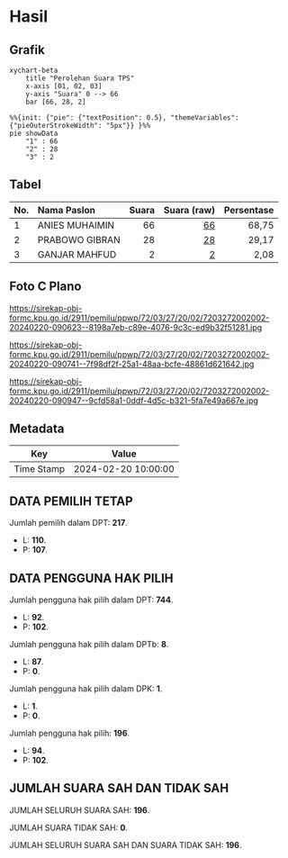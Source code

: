 # Hasil

## Grafik

```mermaid
xychart-beta
    title "Perolehan Suara TPS"
    x-axis [01, 02, 03]
    y-axis "Suara" 0 --> 66
    bar [66, 28, 2]
```

```mermaid
%%{init: {"pie": {"textPosition": 0.5}, "themeVariables": {"pieOuterStrokeWidth": "5px"}} }%%
pie showData
    "1" : 66
    "2" : 28
    "3" : 2
```

## Tabel

| No. | Nama Paslon    | Suara | Suara (raw) | Persentase |
|:--- |:-------------- | -----:| -----------:| ----------:|
| 1   | ANIES MUHAIMIN | 66    | [66][p-1]   | 68,75      |
| 2   | PRABOWO GIBRAN | 28    | [28][p-2]   | 29,17      |
| 3   | GANJAR MAHFUD  | 2     | [2][p-3]    | 2,08       |


[p-1]: https://github.com/gigit-pemilu/pemilu-2024-72-sulawesi-tengah/blob/main/pilpres/hitung-suara/sub/72-sulawesi-tengah/sub/03-donggala/sub/27-banawa-tengah/sub/2002-lumbudolo/sub/002-tps/sub/paslon-1.txt
[p-2]: https://github.com/gigit-pemilu/pemilu-2024-72-sulawesi-tengah/blob/main/pilpres/hitung-suara/sub/72-sulawesi-tengah/sub/03-donggala/sub/27-banawa-tengah/sub/2002-lumbudolo/sub/002-tps/sub/paslon-2.txt
[p-3]: https://github.com/gigit-pemilu/pemilu-2024-72-sulawesi-tengah/blob/main/pilpres/hitung-suara/sub/72-sulawesi-tengah/sub/03-donggala/sub/27-banawa-tengah/sub/2002-lumbudolo/sub/002-tps/sub/paslon-3.txt

## Foto C Plano

https://sirekap-obj-formc.kpu.go.id/2911/pemilu/ppwp/72/03/27/20/02/7203272002002-20240220-090623--8198a7eb-c89e-4076-9c3c-ed9b32f51281.jpg

https://sirekap-obj-formc.kpu.go.id/2911/pemilu/ppwp/72/03/27/20/02/7203272002002-20240220-090741--7f98df2f-25a1-48aa-bcfe-48861d621642.jpg

https://sirekap-obj-formc.kpu.go.id/2911/pemilu/ppwp/72/03/27/20/02/7203272002002-20240220-090947--9cfd58a1-0ddf-4d5c-b321-5fa7e49a667e.jpg


## Metadata

| Key        | Value               |
| ---------- | ------------------- |
| Time Stamp | 2024-02-20 10:00:00 |


## DATA PEMILIH TETAP

Jumlah pemilih dalam DPT: **217**.
 * L: **110**.
 * P: **107**.

## DATA PENGGUNA HAK PILIH

Jumlah pengguna hak pilih dalam DPT: **744**.
 * L: **92**.
 * P: **102**.

Jumlah pengguna hak pilih dalam DPTb: **8**.
 * L: **87**.
 * P: **0**.

Jumlah pengguna hak pilih dalam DPK: **1**.
 * L: **1**.
 * P: **0**.

Jumlah pengguna hak pilih: **196**.
 * L: **94**.
 * P: **102**.

## JUMLAH SUARA SAH DAN TIDAK SAH

JUMLAH SELURUH SUARA SAH: **196**.

JUMLAH SUARA TIDAK SAH: **0**.

JUMLAH SELURUH SUARA SAH DAN SUARA TIDAK SAH: **196**.


